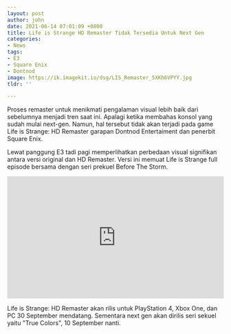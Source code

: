 ```yaml
---
layout: post
author: john
date: 2021-06-14 07:01:09 +0800
title: Life is Strange HD Remaster Tidak Tersedia Untuk Next Gen
categories:
- News
tags:
- E3
- Square Enix
- Dontnod
image: https://ik.imagekit.io/dsg/LIS_Remaster_5XKh6VPYY.jpg
tldr: ''

---
```

Proses remaster untuk menikmati pengalaman visual lebih baik dari sebelumnya menjadi tren saat ini. Apalagi ketika membahas konsol yang sudah mulai next-gen. Namun, hal tersebut tidak akan terjadi pada game Life is Strange: HD Remaster garapan Dontnod Entertaiment dan penerbit Square Enix.

Lewat panggung E3 tadi pagi memperlihatkan perbedaan visual signifikan antara versi original dan HD Remaster. Versi ini memuat Life is Strange full episode bersama dengan seri prekuel Before The Storm.

<style>.embed-container { position: relative; padding-bottom: 56.25%; height: 0; overflow: hidden; max-width: 100%; } .embed-container iframe, .embed-container object, .embed-container embed { position: absolute; top: 0; left: 0; width: 100%; height: 100%; }</style><div class='embed-container'><iframe src='https://www.youtube.com/embed//AR9n9-owF6Q' frameborder='0' allowfullscreen></iframe></div>

Life is Strange: HD Remaster akan rilis untuk PlayStation 4, Xbox One, dan PC 30 September mendatang. Sementara next gen akan dirilis seri sekuel yaitu "True Colors", 10 September nanti.